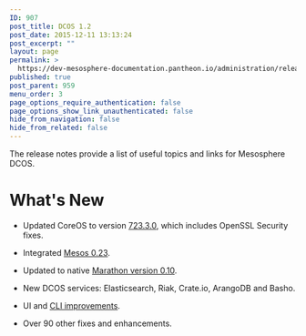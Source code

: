 ```yaml
---
ID: 907
post_title: DCOS 1.2
post_date: 2015-12-11 13:13:24
post_excerpt: ""
layout: page
permalink: >
  https://dev-mesosphere-documentation.pantheon.io/administration/release-notes/community-edition/1-2/
published: true
post_parent: 959
menu_order: 3
page_options_require_authentication: false
page_options_show_link_unauthenticated: false
hide_from_navigation: false
hide_from_related: false
---
```

The release notes provide a list of useful topics and links for Mesosphere DCOS.

# What's New

*   Updated CoreOS to version [723\.3.0][1], which includes OpenSSL Security fixes.

*   Integrated [Mesos 0.23][2].

*   Updated to native [Marathon version 0.10][3].

*   New DCOS services: Elasticsearch, Riak, Crate.io, ArangoDB and Basho.

*   UI and [CLI improvements][4].

*   Over 90 other fixes and enhancements.

 [1]: https://coreos.com/releases/#723.3.0
 [2]: http://mesos.apache.org/blog/mesos-0-23-0-released/
 [3]: https://github.com/mesosphere/marathon/releases/tag/v0.10.0
 [4]: https://github.com/mesosphere/dcos-cli/releases